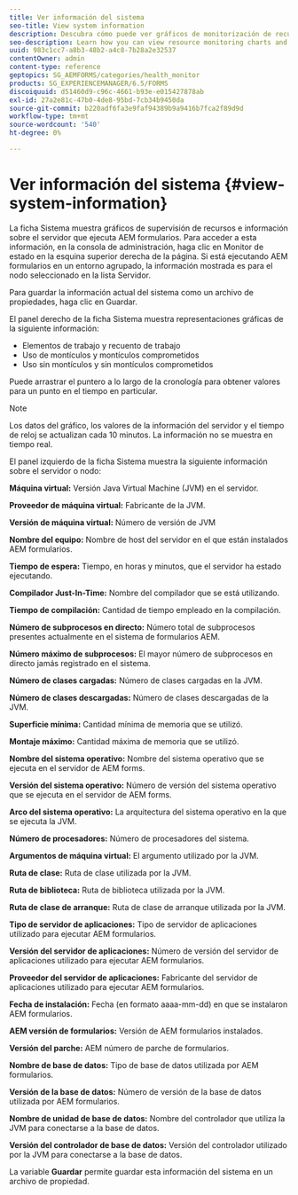 ```yaml
---
title: Ver información del sistema
seo-title: View system information
description: Descubra cómo puede ver gráficos de monitorización de recursos e información sobre el servidor que ejecuta AEM formularios.
seo-description: Learn how you can view resource monitoring charts and information about the server that is running AEM forms.
uuid: 983c1cc7-a8b3-48b2-a4c8-7b28a2e32537
contentOwner: admin
content-type: reference
geptopics: SG_AEMFORMS/categories/health_monitor
products: SG_EXPERIENCEMANAGER/6.5/FORMS
discoiquuid: d51460d9-c96c-4661-b93e-e015427878ab
exl-id: 27a2e81c-47b0-4de8-95bd-7cb34b9450da
source-git-commit: b220adf6fa3e9faf94389b9a9416b7fca2f89d9d
workflow-type: tm+mt
source-wordcount: '540'
ht-degree: 0%

---
```


# Ver información del sistema {#view-system-information}

La ficha Sistema muestra gráficos de supervisión de recursos e información sobre el servidor que ejecuta AEM formularios. Para acceder a esta información, en la consola de administración, haga clic en Monitor de estado en la esquina superior derecha de la página. Si está ejecutando AEM formularios en un entorno agrupado, la información mostrada es para el nodo seleccionado en la lista Servidor.

Para guardar la información actual del sistema como un archivo de propiedades, haga clic en Guardar.

El panel derecho de la ficha Sistema muestra representaciones gráficas de la siguiente información:

* Elementos de trabajo y recuento de trabajo
* Uso de montículos y montículos comprometidos
* Uso sin montículos y sin montículos comprometidos

Puede arrastrar el puntero a lo largo de la cronología para obtener valores para un punto en el tiempo en particular.

>[!NOTE]
>
>Los datos del gráfico, los valores de la información del servidor y el tiempo de reloj se actualizan cada 10 minutos. La información no se muestra en tiempo real.

El panel izquierdo de la ficha Sistema muestra la siguiente información sobre el servidor o nodo:

**Máquina virtual:** Versión Java Virtual Machine (JVM) en el servidor.

**Proveedor de máquina virtual:** Fabricante de la JVM.

**Versión de máquina virtual:** Número de versión de JVM

**Nombre del equipo:** Nombre de host del servidor en el que están instalados AEM formularios.

**Tiempo de espera:** Tiempo, en horas y minutos, que el servidor ha estado ejecutando.

**Compilador Just-In-Time:** Nombre del compilador que se está utilizando.

**Tiempo de compilación:** Cantidad de tiempo empleado en la compilación.

**Número de subprocesos en directo:** Número total de subprocesos presentes actualmente en el sistema de formularios AEM.

**Número máximo de subprocesos:** El mayor número de subprocesos en directo jamás registrado en el sistema.

**Número de clases cargadas:** Número de clases cargadas en la JVM.

**Número de clases descargadas:** Número de clases descargadas de la JVM.

**Superficie mínima:** Cantidad mínima de memoria que se utilizó.

**Montaje máximo:** Cantidad máxima de memoria que se utilizó.

**Nombre del sistema operativo:** Nombre del sistema operativo que se ejecuta en el servidor de AEM forms.

**Versión del sistema operativo:** Número de versión del sistema operativo que se ejecuta en el servidor de AEM forms.

**Arco del sistema operativo:** La arquitectura del sistema operativo en la que se ejecuta la JVM.

**Número de procesadores:** Número de procesadores del sistema.

**Argumentos de máquina virtual:** El argumento utilizado por la JVM.

**Ruta de clase:** Ruta de clase utilizada por la JVM.

**Ruta de biblioteca:** Ruta de biblioteca utilizada por la JVM.

**Ruta de clase de arranque:** Ruta de clase de arranque utilizada por la JVM.

**Tipo de servidor de aplicaciones:** Tipo de servidor de aplicaciones utilizado para ejecutar AEM formularios.

**Versión del servidor de aplicaciones:** Número de versión del servidor de aplicaciones utilizado para ejecutar AEM formularios.

**Proveedor del servidor de aplicaciones:** Fabricante del servidor de aplicaciones utilizado para ejecutar AEM formularios.

**Fecha de instalación:** Fecha (en formato aaaa-mm-dd) en que se instalaron AEM formularios.

**AEM versión de formularios:** Versión de AEM formularios instalados.

**Versión del parche:** AEM número de parche de formularios.

**Nombre de base de datos:** Tipo de base de datos utilizada por AEM formularios.

**Versión de la base de datos:** Número de versión de la base de datos utilizada por AEM formularios.

**Nombre de unidad de base de datos:** Nombre del controlador que utiliza la JVM para conectarse a la base de datos.

**Versión del controlador de base de datos:** Versión del controlador utilizado por la JVM para conectarse a la base de datos.

La variable **Guardar** permite guardar esta información del sistema en un archivo de propiedad.

